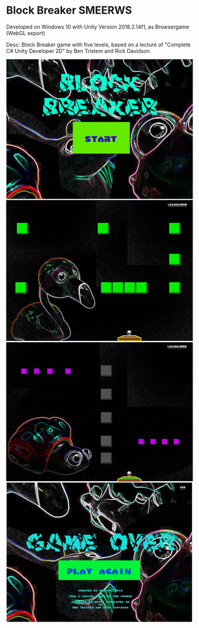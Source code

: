 # Block Breaker SMEERWS

Developed on Windows 10 with Unity Version 2018.2.14f1, as Browsergame (WebGL export)

Desc: Block Breaker game with five levels, based on a lecture of "Complete C# Unity Developer 2D" by Ben Tristem and Rick Davidson.

![Screenshot Welcomescreen](./Screenshots/screenshot-bb-welcome.jpg)
![Screenshot Level1](./Screenshots/screenshot-bb-level1.jpg)
![Screenshot Level2](./Screenshots/screenshot-bb-level5.jpg)
![Screenshot GameOver](./Screenshots/screenshot-bb-gameover.jpg)




